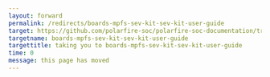```yaml
---
layout: forward
permalink: /redirects/boards-mpfs-sev-kit-sev-kit-user-guide
target: https://github.com/polarfire-soc/polarfire-soc-documentation/tree/master/reference-designs-fpga-and-development-kits/sev-kit-user-guide.md
targetname: boards-mpfs-sev-kit-sev-kit-user-guide
targettitle: taking you to boards-mpfs-sev-kit-sev-kit-user-guide
time: 0
message: this page has moved
---
```

